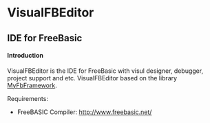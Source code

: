 # VisualFBEditor
## IDE for FreeBasic

#### Introduction
VisualFBEditor is the IDE for FreeBasic with visul designer, debugger, project support and etc. VisualFBEditor based on the library <a href="https://github.com/XusinboyBekchanov/MyFbFramework">MyFbFramework</a>.

Requirements:

* FreeBASIC Compiler: http://www.freebasic.net/